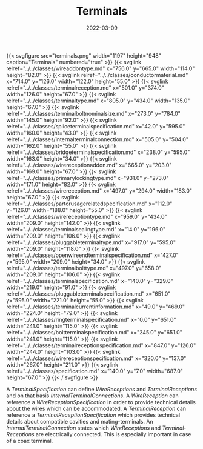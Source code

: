 ﻿---
title: Terminals
toc: false
type: specs
layout: diagram
date: "2022-03-09"
draft: false
specification: VEC
version: 2.0.0
documentType: "Recommendation"
elementType: Diagram
classes:
  - WireAddOnType
  - ConductorMaterial
  - TerminalReception
  - TerminalType
  - TerminalBoltNominalSize
  - SpliceTerminalSpecification
  - InternalTerminalConnection
  - BridgeTerminalSpecification
  - WireReceptionAddOn
  - PrimaryLockingType
  - WireReception
  - PartOrUsageRelatedSpecification
  - WireReceptionType
  - TerminalSealingType
  - PluggableTerminalType
  - OpenWireEndTerminalSpecification
  - TerminalBoltType
  - TerminalSpecification
  - PluggableTerminalSpecification
  - TerminalCurrentInformation
  - RingTerminalSpecification
  - BoltTerminalSpecification
  - TerminalReceptionSpecification
  - WireReceptionSpecification
  - Specification
menu:
  VEC-2.0.0:    
    parent: component-characteristics
    identifier: component-characteristics/terminals
    weight: 1005003 

# Prev/next pager order (if `docs_section_pager` enabled in `params.toml`)
weight: 1005003
---
{{< svgfigure src="terminals.png" width="1197" height="948" caption="Terminals" numbered="true" >}}
  {{< svglink relref="../../classes/wireaddontype.md" x="756.0" y="665.0" width="114.0" height="82.0" >}}
  {{< svglink relref="../../classes/conductormaterial.md" x="714.0" y="126.0" width="122.0" height="55.0" >}}
  {{< svglink relref="../../classes/terminalreception.md" x="501.0" y="374.0" width="126.0" height="67.0" >}}
  {{< svglink relref="../../classes/terminaltype.md" x="805.0" y="434.0" width="135.0" height="67.0" >}}
  {{< svglink relref="../../classes/terminalboltnominalsize.md" x="273.0" y="784.0" width="145.0" height="92.0" >}}
  {{< svglink relref="../../classes/spliceterminalspecification.md" x="42.0" y="595.0" width="160.0" height="43.0" >}}
  {{< svglink relref="../../classes/internalterminalconnection.md" x="505.0" y="504.0" width="162.0" height="55.0" >}}
  {{< svglink relref="../../classes/bridgeterminalspecification.md" x="238.0" y="595.0" width="163.0" height="34.0" >}}
  {{< svglink relref="../../classes/wirereceptionaddon.md" x="665.0" y="203.0" width="169.0" height="67.0" >}}
  {{< svglink relref="../../classes/primarylockingtype.md" x="931.0" y="273.0" width="171.0" height="82.0" >}}
  {{< svglink relref="../../classes/wirereception.md" x="497.0" y="294.0" width="183.0" height="67.0" >}}
  {{< svglink relref="../../classes/partorusagerelatedspecification.md" x="112.0" y="126.0" width="188.0" height="55.0" >}}
  {{< svglink relref="../../classes/wirereceptiontype.md" x="959.0" y="434.0" width="209.0" height="142.0" >}}
  {{< svglink relref="../../classes/terminalsealingtype.md" x="14.0" y="196.0" width="209.0" height="106.0" >}}
  {{< svglink relref="../../classes/pluggableterminaltype.md" x="917.0" y="595.0" width="209.0" height="118.0" >}}
  {{< svglink relref="../../classes/openwireendterminalspecification.md" x="427.0" y="595.0" width="209.0" height="34.0" >}}
  {{< svglink relref="../../classes/terminalbolttype.md" x="497.0" y="658.0" width="209.0" height="106.0" >}}
  {{< svglink relref="../../classes/terminalspecification.md" x="140.0" y="329.0" width="219.0" height="91.0" >}}
  {{< svglink relref="../../classes/pluggableterminalspecification.md" x="651.0" y="595.0" width="221.0" height="55.0" >}}
  {{< svglink relref="../../classes/terminalcurrentinformation.md" x="49.0" y="469.0" width="224.0" height="79.0" >}}
  {{< svglink relref="../../classes/ringterminalspecification.md" x="0.0" y="651.0" width="241.0" height="115.0" >}}
  {{< svglink relref="../../classes/boltterminalspecification.md" x="245.0" y="651.0" width="241.0" height="115.0" >}}
  {{< svglink relref="../../classes/terminalreceptionspecification.md" x="847.0" y="126.0" width="244.0" height="103.0" >}}
  {{< svglink relref="../../classes/wirereceptionspecification.md" x="320.0" y="137.0" width="267.0" height="211.0" >}}
  {{< svglink relref="../../classes/specification.md" x="140.0" y="7.0" width="687.0" height="67.0" >}}
{{< / svgfigure >}}
<p> A <i>TerminalSpecification</i> can define <i>WireReceptions</i> and <i>TerminalReceptions</i> and on that basis <i>InternalTerminalConnections</i>. A <i>WireReception</i> can reference a <i>WireReceptionSpecification</i> in order to provide technical details about the wires which can be accommodated. A <i>TerminalReception</i> can reference a <i>TerminalReceptionSpecification</i> which provides technical details about compatible cavities and mating-terminals. An <i>InternalTerminalConnection</i> states which <i>WireReceptions</i> and <i>Terminal­Receptions</i> are electrically connected. This is especially important in case of a coax terminal.      </p>